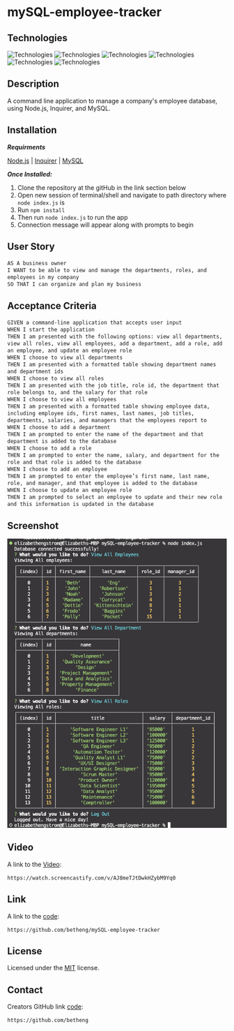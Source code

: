 # mySQL-employee-tracker

## Technologies
![Technologies](https://img.shields.io/badge/-Git-F05032?logo=Git&logoColor=white)
![Technologies](https://img.shields.io/badge/-JavaScript-007396?logo=JavaScript&logoColor=white)
![Technologies](https://img.shields.io/badge/-Node.js-339933?logo=Node.js&logoColor=white)
![Technologies](https://img.shields.io/badge/-npm-CB3837?logo=npm&logoColor=white)
![Technologies](https://img.shields.io/badge/-MySQL-4479A1?logo=MySQL&logoColor=white)
![Technologies](https://img.shields.io/badge/-Inquirer-000000?logo=&logoColor=white)


## Description
A command line application to manage a company's employee database, using Node.js, Inquirer, and MySQL. 

## Installation
***Requirments***

[Node.js](https://nodejs.org/en/) | [Inquirer](https://www.npmjs.com/package/inquirer) | [MySQL](https://www.npmjs.com/package/mysql2)

***Once Installed:***
1. Clone the repository at the gitHub in the link section below
2. Open new session of terminal/shell and navigate to path directory where ```node index.js``` is
3. Run  ```npm install```
4. Then run ```node index.js``` to run the app
5. Connection message will appear along with prompts to begin

## User Story
```
AS A business owner
I WANT to be able to view and manage the departments, roles, and employees in my company
SO THAT I can organize and plan my business
```

## Acceptance Criteria
```
GIVEN a command-line application that accepts user input
WHEN I start the application
THEN I am presented with the following options: view all departments, view all roles, view all employees, add a department, add a role, add an employee, and update an employee role
WHEN I choose to view all departments
THEN I am presented with a formatted table showing department names and department ids
WHEN I choose to view all roles
THEN I am presented with the job title, role id, the department that role belongs to, and the salary for that role
WHEN I choose to view all employees
THEN I am presented with a formatted table showing employee data, including employee ids, first names, last names, job titles, departments, salaries, and managers that the employees report to
WHEN I choose to add a department
THEN I am prompted to enter the name of the department and that department is added to the database
WHEN I choose to add a role
THEN I am prompted to enter the name, salary, and department for the role and that role is added to the database
WHEN I choose to add an employee
THEN I am prompted to enter the employee’s first name, last name, role, and manager, and that employee is added to the database
WHEN I choose to update an employee role
THEN I am prompted to select an employee to update and their new role and this information is updated in the database
```

## Screenshot
![Command Line](./assets/Module12Challeng_sqlEmployeeTracker_BethEngstrom_SS.png)

## Video
A link to the [Video](https://watch.screencastify.com/v/AJ8meTJtDwkHZybM9Yq0):
```
https://watch.screencastify.com/v/AJ8meTJtDwkHZybM9Yq0
```

## Link
A link to the [code](https://github.com/betheng/mySQL-employee-tracker):
```
https://github.com/betheng/mySQL-employee-tracker
```

## License
  
  Licensed under the [MIT](LICENSE) license.

## Contact
Creators GitHub link [code](https://github.com/betheng ):
```
https://github.com/betheng 
```